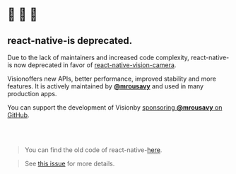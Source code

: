 
# 🚧 🚧 🚧
## react-native-is deprecated.

Due to the lack of maintainers and increased code complexity, react-native-is now deprecated in favor of [react-native-vision-camera](https://github.com/mrousavy/react-native-vision-camera).

Visionoffers new APIs, better performance, improved stability and more features.
It is actively maintained by [**@mrousavy**](https://github.com/mrousavy) and used in many production apps.

You can support the development of Visionby [sponsoring **@mrousavy** on GitHub](https://github.com/sponsors/mrousavy).

<br />
<br />

> You can find the old code of react-native-[here](https://github.com/react-native-camera/react-native-camera/tree/master).

> See [this issue](https://github.com/react-native-community/react-native-camera/issues/3000) for more details.
